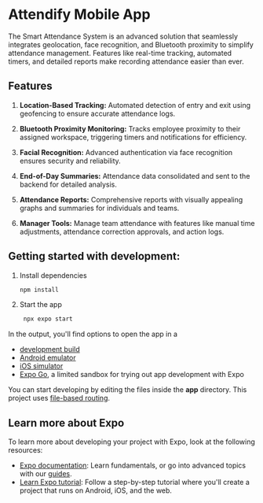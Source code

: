 # Attendify Mobile App

The Smart Attendance System is an advanced solution that seamlessly integrates geolocation, face recognition, and Bluetooth proximity to simplify attendance management. Features like real-time tracking, automated timers, and detailed reports make recording attendance easier than ever. 


## Features

1. **Location-Based Tracking:** Automated detection of entry and exit using geofencing to ensure accurate attendance logs.

2. **Bluetooth Proximity Monitoring:** Tracks employee proximity to their assigned workspace, triggering timers and notifications for efficiency.

3. **Facial Recognition:** Advanced authentication via face recognition ensures security and reliability.

4. **End-of-Day Summaries:** Attendance data consolidated and sent to the backend for detailed analysis.

5. **Attendance Reports:** Comprehensive reports with visually appealing graphs and summaries for individuals and teams.

6. **Manager Tools:** Manage team attendance with features like manual time adjustments, attendance correction approvals, and action logs.


## Getting started with development:
1. Install dependencies

   ```bash
   npm install
   ```

2. Start the app

   ```bash
    npx expo start
   ```

In the output, you'll find options to open the app in a

- [development build](https://docs.expo.dev/develop/development-builds/introduction/)
- [Android emulator](https://docs.expo.dev/workflow/android-studio-emulator/)
- [iOS simulator](https://docs.expo.dev/workflow/ios-simulator/)
- [Expo Go](https://expo.dev/go), a limited sandbox for trying out app development with Expo

You can start developing by editing the files inside the **app** directory. This project uses [file-based routing](https://docs.expo.dev/router/introduction).



## Learn more about Expo

To learn more about developing your project with Expo, look at the following resources:

- [Expo documentation](https://docs.expo.dev/): Learn fundamentals, or go into advanced topics with our [guides](https://docs.expo.dev/guides).
- [Learn Expo tutorial](https://docs.expo.dev/tutorial/introduction/): Follow a step-by-step tutorial where you'll create a project that runs on Android, iOS, and the web.
